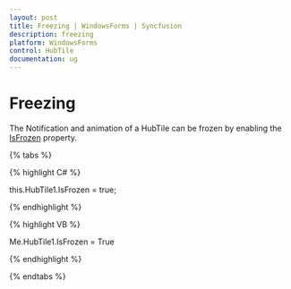 ```yaml
---
layout: post
title: Freezing | WindowsForms | Syncfusion
description: freezing
platform: WindowsForms
control: HubTile
documentation: ug
---
```


# Freezing

The Notification and animation of a HubTile can be frozen by enabling the [IsFrozen](https://help.syncfusion.com/cr/windowsforms/Syncfusion.Tools.Windows~Syncfusion.Windows.Forms.Tools.HubTile~IsFrozen.html) property.

{% tabs %}

{% highlight C# %}  

this.HubTile1.IsFrozen = true;

{% endhighlight %}

{% highlight VB %} 

Me.HubTile1.IsFrozen = True

{% endhighlight %}

{% endtabs %}